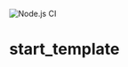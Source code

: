 ![Node.js CI](https://github.com/lauravikanis/start_template/workflows/Node.js%20CI/badge.svg)

# start_template
